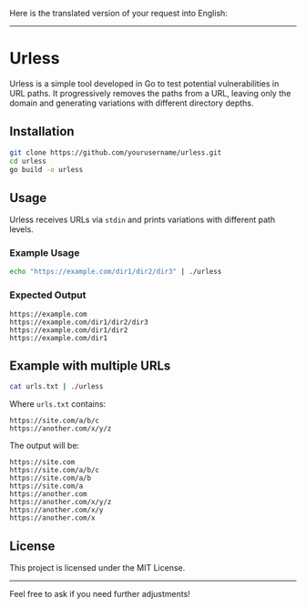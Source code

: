 Here is the translated version of your request into English:

---

# Urless

Urless is a simple tool developed in Go to test potential vulnerabilities in URL paths. It progressively removes the paths from a URL, leaving only the domain and generating variations with different directory depths.

## Installation

```bash
git clone https://github.com/yourusername/urless.git
cd urless
go build -o urless
```

## Usage

Urless receives URLs via `stdin` and prints variations with different path levels.

### Example Usage

```bash
echo "https://example.com/dir1/dir2/dir3" | ./urless
```

### Expected Output

```
https://example.com
https://example.com/dir1/dir2/dir3
https://example.com/dir1/dir2
https://example.com/dir1
```

## Example with multiple URLs

```bash
cat urls.txt | ./urless
```

Where `urls.txt` contains:
```
https://site.com/a/b/c
https://another.com/x/y/z
```

The output will be:
```
https://site.com
https://site.com/a/b/c
https://site.com/a/b
https://site.com/a
https://another.com
https://another.com/x/y/z
https://another.com/x/y
https://another.com/x
```

## License

This project is licensed under the MIT License.

---

Feel free to ask if you need further adjustments!

